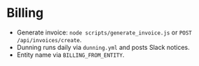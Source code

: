 # Billing
- Generate invoice: `node scripts/generate_invoice.js` or `POST /api/invoices/create`.
- Dunning runs daily via `dunning.yml` and posts Slack notices.
- Entity name via `BILLING_FROM_ENTITY`.
